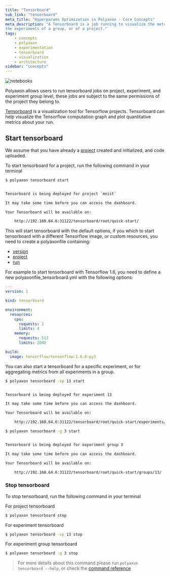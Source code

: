 ```yaml
---
title: "Tensorboard"
sub_link: "tensorboard"
meta_title: "Hyperparams Optimization in Polyaxon - Core Concepts"
meta_description: "A Tensorboard is a job running to visualize the metrics of an experiment,
the experiments of a group, or of a project."
tags:
    - concepts
    - polyaxon
    - experimentation
    - tensorboard
    - visualization
    - architecture
sidebar: "concepts"
---
```


![notebooks](../../content/images/concepts/dashboard/notebooks.png)

Polyaxon allows users to run tensorboard jobs on project, experiment, and experiment group level, these jobs are subject to the same permissions of the project they belong to.


[Tensorboard](https://www.tensorflow.org/programmers_guide/summaries_and_tensorboard) is a visualization tool for Tensorflow projects.
Tensorboard can help visualize the Tensorflow computation graph and plot quantitative metrics about your run.

## Start tensorboard

We assume that you have already a [project](/concepts/projects/) created and initialized, and code uploaded.

To start tensorboard for a project, run the following command in your terminal

```bash
$ polyaxon tensorboard start


Tensorboard is being deployed for project `mnist`

It may take some time before you can access the dashboard.

Your Tensorboard will be available on:

    http://192.168.64.6:31122/tensorboard/root/quick-start/
```

This will start tensorboard with the default options,
if you which to start tensorboard with a different Tensorflow image, or custom resources,
you need to create a polyaxonfile containing:

 * [version](/references/polyaxonfile-yaml-specification/sections/#version)
 * [project](/references/polyaxonfile-yaml-specification/sections/#project)
 * [run](/references/polyaxonfile-yaml-specification/sections/#run)

For example to start tensorboard with Tensorflow 1.6, you need to define a new polyaxonfile_tensorboard.yml with the following options:


```yaml
---
version: 1

kind: tensorboard

environment:
  resources:
    cpu:
      requests: 2
      limits: 4
    memory:
      requests: 512
      limits: 2048

build:
  image: tensorflow/tensorflow:1.6.0-py3
```

You can also start a tensorboard for a specific experiment, or for aggregating metrics from all experiments in a group.


```bash
$ polyaxon tensorboard -xp 13 start


Tensorboard is being deployed for experiment 13

It may take some time before you can access the dashboard.

Your Tensorboard will be available on:

    http://192.168.64.6:31122/tensorboard/root/quick-start/experiments/13/
```
```bash
$ polyaxon tensorboard -g 3 start


Tensorboard is being deployed for experiment group 3

It may take some time before you can access the dashboard.

Your Tensorboard will be available on:

    http://192.168.64.6:31122/tensorboard/root/quick-start/groups/13/
```


### Stop tensorboard

To stop tensorboard, run the following command in your terminal

For project tensorboard

```bash
$ polyaxon tensorboard stop
```

For experiment tensorboard

```bash
$ polyaxon tensorboard -xp 13 stop
```

For experiment group tensorboard

```bash
$ polyaxon tensorboard -g 3 stop
```

> For more details about this command please run `polyaxon tensorboard --help`, 
or check the [command reference](/references/polyaxon-cli/tensorboard/)
